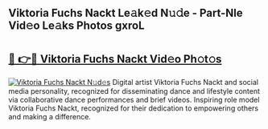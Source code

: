 ## Viktoria Fuchs Nackt Le𝚊k𝚎d N𝚞𝚍e - Part-Nle Vid𝚎o Le𝚊ks Photos gxroL

# <h2><a href="http://fb4ngl4.evod.top/?m=Viktoria+Fuchs+Nackt">🔗 👉🔴 Viktoria Fuchs Nackt Vid𝚎o Ph𝚘t𝚘s</a></h2>

[![Viktoria Fuchs Nackt N𝚞d𝚎s](https://i.imgur.com/8V9OHl7.gif)](http://fb4ngl4.evod.top/?m=Viktoria+Fuchs+Nackt)
Digital artist Viktoria Fuchs Nackt and social media personality, recognized for disseminating dance and lifestyle content via collaborative dance performances and brief videos. Inspiring role model Viktoria Fuchs Nackt, recognized for their dedication to empowering others and making a difference. 
